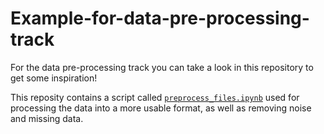 # Example-for-data-pre-processing-track
For the data pre-processing track you can take a look in this repository to get
some inspiration!

This reposity contains a script called [`preprocess_files.ipynb`](/scripts/preprocess_files.ipynb) used for
processing the data into a more usable format, as well as removing noise and
missing data.
